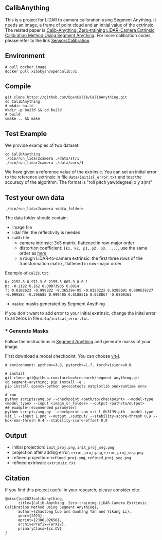 ## CalibAnything

This is a project for LiDAR to camera calibration using Segment Anything. It needs an image, a frame of point cloud and an initial value of the extrinsic. The related paper is [Calib-Anything: Zero-training LiDAR-Camera Extrinsic Calibration Method Using Segment Anything](https://arxiv.org/abs/2306.02656). For more calibration codes, please refer to the link <a href="https://github.com/PJLab-ADG/SensorsCalibration" title="SensorsCalibration">SensorsCalibration</a>.

## Environment
```shell
# pull docker image
docker pull xiaokyan/opencalib:v1
```

## Compile
```shell
git clone https://github.com/OpenCalib/CalibAnything.git
cd CalibAnything
# mkdir build
mkdir -p build && cd build
# build
cmake .. && make
```

## Test Example
We provide examples of two dataset:
```
cd CalibAnything
./bin/run_lidar2camera ./data/st/1
./bin/run_lidar2camera ./data/ours/1
```
We have given a reference value of the extrinsic. You can set an initial error to the reference extrinsic in file `data/initial_error.txt` and test the accuracy of the algorithm. The format is "roll pitch yaw(degree) x y z(m)"

## Test your own data
```
./bin/run_lidar2camera <data_folder>
```
The data folder should contain:
- image file
- lidar file: the reflectivity is needed
- calib file: 
  - camera intrinsic: 3x3 matrix, flattened in row-major order
  - distortion coefficient: `[k1, k2, p1, p2, p3, ...]`, use the same order as [here](https://amroamroamro.github.io/mexopencv/matlab/cv.initUndistortRectifyMap.html)
  - a rough LiDAR-to-camera extrinsic: the first three rows of the transformation matrix, flattened in row-major order

Example of `calib.txt`:
```
K: 2152.8 0 971.3 0 2155.5 605.9 0 0 1
D: -0.1192 0.162 0.00073985 0.0014
T: 0.0188623 -0.999822 -9.36529e-05 -0.0323222 0.0288601 0.000638227 -0.999583 -0.396685 0.999405 0.0188516 0.028867 -0.0869361 
```
- `masks`: masks generated by Segment Anything

If you don't want to add error to your initial extrinsic, change the inital error to all zeros in file `data/initial_error.txt`. 

### * Generate Masks
Follow the instructions in [Segment Anything](https://github.com/facebookresearch/segment-anything) and generate masks of your image.

First download a model checkpoint. You can choose [vit-l](https://dl.fbaipublicfiles.com/segment_anything/sam_vit_l_0b3195.pth).
```
# environment: python>=3.8, pytorch>=1.7, torchvision>=0.8

# install
git clone git@github.com:facebookresearch/segment-anything.git
cd segment-anything; pip install -e .
pip install opencv-python pycocotools matplotlib onnxruntime onnx

# run
python scripts/amg.py --checkpoint <path/to/checkpoint> --model-type <model_type> --input <image_or_folder> --output <path/to/output>
## example(recommended parameter)
python scripts/amg.py --checkpoint sam_vit_l_0b3195.pth --model-type vit_l --input 1.png --output ./output/ --stability-score-thresh 0.9 --box-nms-thresh 0.4 --stability-score-offset 0.9
```

## Output
- initial projection: `init_proj.png`, `init_proj_seg.png`
- projection after adding error: `error_proj.png`, `error_proj_seg.png`
- refined projection: `refined_proj.png`, `refined_proj_seg.png`
- refined extrinsic: `extrinsic.txt`

## Citation
If you find this project useful in your research, please consider cite:
```
@misc{luo2023calibanything,
      title={Calib-Anything: Zero-training LiDAR-Camera Extrinsic Calibration Method Using Segment Anything}, 
      author={Zhaotong Luo and Guohang Yan and Yikang Li},
      year={2023},
      eprint={2306.02656},
      archivePrefix={arXiv},
      primaryClass={cs.CV}
}
```
